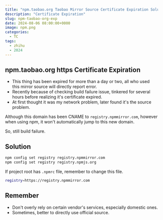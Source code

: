 ```yaml
---
title: "npm.taobao.org Taobao Mirror Source Certificate Expiration Solution"
description: "Certificate Expiration"
slug: npm-taobao-org-exp
date: 2024-08-06 08:00:00+0000
image: npm.png
categories:
  - TC
tags:
  - zhihu
  - 2024
---
```


## npm.taobao.org https Certificate Expiration

- This thing has been expired for more than a day or two, all who used this mirror source will directly report error.
- Recently because of checking build failure issue, tinkered for several hours before realizing it's certificate expired.
- At first thought it was my network problem, later found it's the source problem.

Although this domain has been CNAME to `registry.npmmirror.com`, however when using npm, it won't automatically jump to this new domain.

So, still build failure.

## Solution

```bash
npm config set registry registry.npmmirror.com
npm config set registry registry.npmjs.org
```

If project root has `.npmrc` file, remember to change this file.

```bash
registry=https://registry.npmmirror.com
```

## Remember

- Don't overly rely on certain vendor's services, especially domestic ones.
- Sometimes, better to directly use official source.
